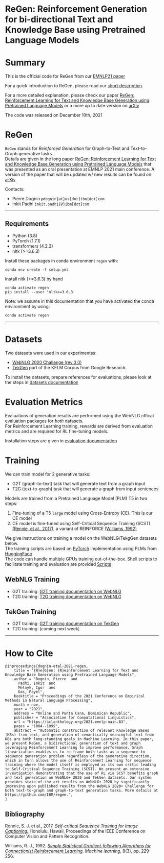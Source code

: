 # ReGen: Reinforcement Generation for bi-directional Text and Knowledge Base using Pretrained Language Models

# Summary

This is the official code for ReGen from our [EMNLP21 paper](https://aclanthology.org/2021.emnlp-main.83/)  

For a quick introduction to ReGen, please read our [short description](./docs/regen.md).

For a more detailed explanation, please check our paper [ReGen: Reinforcement Learning for Text and Knowledge Base Generation using Pretrained Language Models](https://aclanthology.org/2021.emnlp-main.83/) or a more up to date version on [arXiv](https://arxiv.org/abs/https://arxiv.org/abs/2108.12472)

The code was released on December 10th, 2021


# ReGen

`ReGen` stands for *Reinforced Generation* for Graph-to-Text and Text-to-Graph generative tasks.  
Details are given in the long paper [ReGen: Reinforcement Learning for Text and Knowledge Base Generation using Pretrained Language Models](https://aclanthology.org/2021.emnlp-main.83/) that was presented as an oral presentation at EMNLP 2021 main conference. A version of the paper that will be updated w/ new results can be found on [arXiv](https://arxiv.org/abs/2108.12472).


Contacts:
- Pierre Dognin `pdognin{at}us[dot]ibm[dot]com`
- Inkit Padhi `inkit.padhi{@}ibm[dot]com`


---
## Requirements

* Python (3.8)
* PyTorch (1.7.1)
* transformers (4.2.2)
* nltk (>=3.6.3)

Install these packages in conda environment `regen` with:
```
conda env create -f setup.yml
```

Install nltk (>=3.6.3) by hand
```
conda activate regen
pip install --user 'nltk>=3.6.3'
```

Note: we assume in this documentation that you have activated the conda environment by using:
```
conda activate regen
```
---

# Datasets

Two datasets were used in our experimentss:
* [WebNLG 2020 Challenge (rev 3.0)](https://webnlg-challenge.loria.fr/challenge_2020)
* [TekGen](https://github.com/google-research-datasets/KELM-corpus) part of the KELM Corpus from Google Research.

To install the datasets, prepare references for evaluations, please look at the steps in [datasets documentation](./corpora/README.md)


# Evaluation Metrics

Evaluations of generation results are performed using the WebNLG offical evaluation packages for *both* datasets.  
For Reinforcement Learning training, rewards are derived from evaluation metrics and are required for RL fine-tuning models. 

Installation steps are given in [evaluation documentation](./eval/README.md)


# Training

We can train model for 2 generative tasks:
- G2T (graph-to-text) task that will generate text from a graph input
- T2G (text-to-graph) task that will generate a graph from input sentences

Models are trained from a Pretrained Language Model (PLM) T5 in two steps:
1. Fine-tuning of a T5 `large` model using Cross-Entropy (CE). This is our CE model
1. CE model is fine-tuned using Self-Critical Sequence Training (SCST) [(Rennie, et al., 2017)](#rennie2017), a variant of REINFORCE [(Williams, 1992)](#williams1992)

We give instructions on training a model on the WebNLG/TekgGen datasets below.  
The training scripts are based on [PyTorch](https://pytorch.org/) implementation using PLMs from [HuggingFace](https://huggingface.co)  
The code can handle multiple GPUs training out-of-the-box. 
Shell scripts to facilitate training and evaluation are provided [Scripts](./scripts/README.md)

## WebNLG Training

- G2T training: [G2T training documentation on WebNLG](./docs/train_g2t_webnlg.md)  
- T2G training: [T2G training documentation on WebNLG](./docs/train_t2g_webnlg.md)  

## TekGen Training

- G2T training: [G2T training documentation on TekGen](./docs/train_g2t_tekgen.md)  
- T2G training: (coming next week)

--- 

# How to Cite
```
@inproceedings{dognin-etal-2021-regen,
    title = "{R}e{G}en: {R}einforcement Learning for Text and Knowledge Base Generation using Pretrained Language Models",
    author = "Dognin, Pierre  and
      Padhi, Inkit  and
      Melnyk, Igor  and
      Das, Payel",
    booktitle = "Proceedings of the 2021 Conference on Empirical Methods in Natural Language Processing",
    month = nov,
    year = "2021",
    address = "Online and Punta Cana, Dominican Republic",
    publisher = "Association for Computational Linguistics",
    url = "https://aclanthology.org/2021.emnlp-main.83",
    pages = "1084--1099",
    abstract = "Automatic construction of relevant Knowledge Bases (KBs) from text, and generation of semantically meaningful text from KBs are both long-standing goals in Machine Learning. In this paper, we present ReGen, a bidirectional generation of text and graph leveraging Reinforcement Learning to improve performance. Graph linearization enables us to re-frame both tasks as a sequence to sequence generation problem regardless of the generative direction, which in turn allows the use of Reinforcement Learning for sequence training where the model itself is employed as its own critic leading to Self-Critical Sequence Training (SCST). We present an extensive investigation demonstrating that the use of RL via SCST benefits graph and text generation on WebNLG+ 2020 and TekGen datasets. Our system provides state-of-the-art results on WebNLG+ 2020 by significantly improving upon published results from the WebNLG 2020+ Challenge for both text-to-graph and graph-to-text generation tasks. More details at https://github.com/IBM/regen.",
}
```

## Bibliography

Rennie, S. J. et al., 2017. [*Self-critical Sequence Training for Image Captioning.*](https://openaccess.thecvf.com/content_cvpr_2017/papers/Rennie_Self-Critical_Sequence_Training_CVPR_2017_paper.pdf)
Honolulu, Hawaii, Proceedings of the IEEE Conference on Computer Vision and Pattern Recognition.
<a name="rennie2017"></a>

Williams, R. J., 1992. [*Simple Statistical Gradient-following Algorithms for Connectionist Reinforcement Learning*](https://link.springer.com/article/10.1007/BF00992696).
*Machine learning,* 8(3), pp. 229-256.
<a name="Williams1992"></a>
